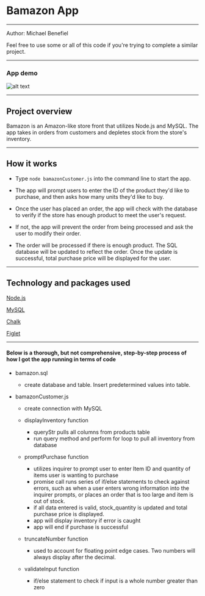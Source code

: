<h1>Bamazon App</h1>


<hr>

Author: Michael Benefiel

Feel free to use some or all of this code if you're trying to complete a similar project.
<hr>

<h3> App demo </h3>

![alt text](https://raw.githubusercontent.com/mjbenefiel/Bamazon/master/gif/bamazondemo.gif "Bamazon")

<hr>

<h2> Project overview</h2>
Bamazon is an Amazon-like store front that utilizes Node.js and MySQL. The app takes in orders from customers and depletes stock from the store's inventory.
<hr>

<h2> How it works </h2>

- Type ```node bamazonCustomer.js``` into the command line to start the app.

- The app will prompt users to enter the ID of the product they'd like to purchase, and then asks how many units they'd like to buy.
  
- Once the user has placed an order, the app will check with the database to verify if the store has enough product to meet the user's request.
  
- If not, the app will prevent the order from being processed and ask the user to modify their order.

- The order will be processed if there is enough product. The SQL database will be updated to reflect the order. Once the update is successful, total purchase price will be displayed for the user.
<hr>

<h2>Technology and packages used</h2>

[Node.js](https://nodejs.org/en/)

[MySQL](https://www.mysql.com)

[Chalk](https://www.npmjs.com/package/chalk)

[Figlet](https://www.npmjs.com/package/figlet)

<hr></hr>

<h4>Below is a thorough, but not comprehensive, step-by-step process of how I got the app running in terms of code</h4>

- bamazon.sql

  - create database and table. Insert predetermined values into table.

- bamazonCustomer.js

  - create connection with MySQL

  - displayInventory function
    - queryStr pulls all columns from products table
    - run query method and perform for loop to pull all inventory from database
    
  - promptPurchase function
    - utilizes inquirer to prompt user to enter Item ID and quantity of items user is wanting to purchase
    - promise call runs series of if/else statements to check against errors, such as when a user enters wrong information into the inquirer prompts, or places an order that is too large and item is out of stock.
    - if all data entered is valid, stock_quantity is updated and total purchase price is displayed.
    - app will display inventory if error is caught
    - app will end if purchase is successful
    
  - truncateNumber function
    - used to account for floating point edge cases. Two numbers will always display after the decimal.

  - validateInput function
    - if/else statement to check if input is a whole number greater than zero
